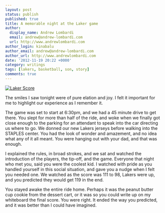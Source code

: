 ```yaml
---
layout: post
status: publish
published: true
title: A memorable night at the Laker game
author:
  display_name: Andrew Lombardi
  email: andrew@andrew-lombardi.com
  url: http://www.andrewlombardi.com
author_login: kinabalu
author_email: andrew@andrew-lombardi.com
author_url: http://www.andrewlombardi.com
date: '2012-11-19 20:22 +0000'
category: writings
tags: [lakers, basketball, son, story]
comments: true
---
```


[![Laker Score](http://andrew-lombardi.com/wp-content/uploads/2012/11/Photo-Nov-18-23-30-10.jpg)](http://www.nba.com/games/20121118/HOULAL/gameinfo.html)

The smiles I saw tonight were of pure elation and joy. I felt it
important for me to highlight our experience as I remember it.

The game was set to start at 6:30pm, and we had a 45 minute drive to get
there. You slept for more than half of the ride, and woke when we
finally got close enough to the parking for an attendant to speak into
the car directing us where to go.<!--more--> We donned our new Lakers
jerseys before walking into the STAPLES center. You had the look of
wonder and amazement, and no idea what any of it all meant. You were
hanging out with your dad, and that was enough.

I explained the rules, in broad strokes, and we sat and watched the
introduction of the players, the tip-off, and the game. Everyone that
night who met you, said you were the coolest kid. I watched with pride
as you handled yourself in this social situation, and gave you a nudge
when I felt you needed one. We watched as the score was 111 to 98,
Lakers were up, and you predicted they would get 119 in the end.

You stayed awake the entire ride home. Perhaps it was the peanut butter
cup cookie from the dessert cart, or it was so you could write up on my
whiteboard the final score. You were right. It ended the way you
predicted, and it was better than I could have imagined.